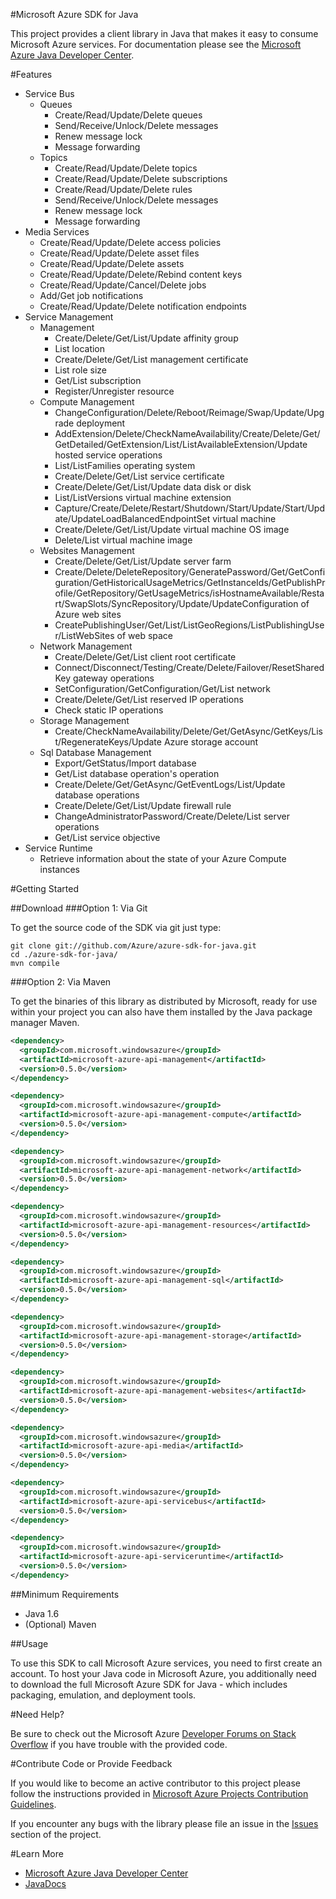 #Microsoft Azure SDK for Java

This project provides a client library in Java that makes it easy to consume Microsoft Azure services. For documentation please see the [Microsoft Azure Java Developer Center](http://azure.microsoft.com/en-us/develop/java/).

#Features


* Service Bus
    * Queues
        * Create/Read/Update/Delete queues
        * Send/Receive/Unlock/Delete messages
        * Renew message lock
        * Message forwarding
    * Topics
        * Create/Read/Update/Delete topics
        * Create/Read/Update/Delete subscriptions
        * Create/Read/Update/Delete rules
        * Send/Receive/Unlock/Delete messages
        * Renew message lock
        * Message forwarding
* Media Services
    * Create/Read/Update/Delete access policies
    * Create/Read/Update/Delete asset files
    * Create/Read/Update/Delete assets
    * Create/Read/Update/Delete/Rebind content keys
    * Create/Read/Update/Cancel/Delete jobs
    * Add/Get job notifications
    * Create/Read/Update/Delete notification endpoints
* Service Management
    * Management
      * Create/Delete/Get/List/Update affinity group
      * List location
      * Create/Delete/Get/List management certificate
      * List role size
      * Get/List subscription
      * Register/Unregister resource
    * Compute Management
      * ChangeConfiguration/Delete/Reboot/Reimage/Swap/Update/Upgrade deployment
      * AddExtension/Delete/CheckNameAvailability/Create/Delete/Get/GetDetailed/GetExtension/List/ListAvailableExtension/Update hosted service operations
      * List/ListFamilies operating system
      * Create/Delete/Get/List service certificate
      * Create/Delete/Get/List/Update data disk or disk
      * List/ListVersions virtual machine extension
      * Capture/Create/Delete/Restart/Shutdown/Start/Update/Start/Update/UpdateLoadBalancedEndpointSet virtual machine
      * Create/Delete/Get/List/Update virtual machine OS image
      * Delete/List virtual machine image
    * Websites Management
      * Create/Delete/Get/List/Update server farm
      * Create/Delete/DeleteRepository/GeneratePassword/Get/GetConfiguration/GetHistoricalUsageMetrics/GetInstanceIds/GetPublishProfile/GetRepository/GetUsageMetrics/isHostnameAvailable/Restart/SwapSlots/SyncRepository/Update/UpdateConfiguration of Azure web sites
      * CreatePublishingUser/Get/List/ListGeoRegions/ListPublishingUser/ListWebSites of web space
    * Network Management
      * Create/Delete/Get/List client root certificate
      * Connect/Disconnect/Testing/Create/Delete/Failover/ResetSharedKey gateway operations
      * SetConfiguration/GetConfiguration/Get/List network 
      * Create/Delete/Get/List reserved IP operations
      * Check static IP operations
    * Storage Management
      * Create/CheckNameAvailability/Delete/Get/GetAsync/GetKeys/List/RegenerateKeys/Update Azure storage account
    * Sql Database Management
      * Export/GetStatus/Import database 
      * Get/List database operation's operation
      * Create/Delete/Get/GetAsync/GetEventLogs/List/Update database operations
      * Create/Delete/Get/List/Update firewall rule
      * ChangeAdministratorPassword/Create/Delete/List server operations
      * Get/List service objective
* Service Runtime
    * Retrieve information about the state of your Azure Compute instances


#Getting Started

##Download
###Option 1: Via Git

To get the source code of the SDK via git just type:

    git clone git://github.com/Azure/azure-sdk-for-java.git
    cd ./azure-sdk-for-java/
    mvn compile

###Option 2: Via Maven

To get the binaries of this library as distributed by Microsoft, ready for use
within your project you can also have them installed by the Java package manager Maven.

```xml
<dependency>
  <groupId>com.microsoft.windowsazure</groupId>
  <artifactId>microsoft-azure-api-management</artifactId>
  <version>0.5.0</version>
</dependency>
```
```xml
<dependency>
  <groupId>com.microsoft.windowsazure</groupId>
  <artifactId>microsoft-azure-api-management-compute</artifactId>
  <version>0.5.0</version>
</dependency>
```
```xml
<dependency>
  <groupId>com.microsoft.windowsazure</groupId>
  <artifactId>microsoft-azure-api-management-network</artifactId>
  <version>0.5.0</version>
</dependency>
```
```xml
<dependency>
  <groupId>com.microsoft.windowsazure</groupId>
  <artifactId>microsoft-azure-api-management-resources</artifactId>
  <version>0.5.0</version>
</dependency>
```
```xml
<dependency>
  <groupId>com.microsoft.windowsazure</groupId>
  <artifactId>microsoft-azure-api-management-sql</artifactId>
  <version>0.5.0</version>
</dependency>
```
```xml
<dependency>
  <groupId>com.microsoft.windowsazure</groupId>
  <artifactId>microsoft-azure-api-management-storage</artifactId>
  <version>0.5.0</version>
</dependency>
```
```xml
<dependency>
  <groupId>com.microsoft.windowsazure</groupId>
  <artifactId>microsoft-azure-api-management-websites</artifactId>
  <version>0.5.0</version>
</dependency>
```
```xml
<dependency>
  <groupId>com.microsoft.windowsazure</groupId>
  <artifactId>microsoft-azure-api-media</artifactId>
  <version>0.5.0</version>
</dependency>
```
```xml
<dependency>
  <groupId>com.microsoft.windowsazure</groupId>
  <artifactId>microsoft-azure-api-servicebus</artifactId>
  <version>0.5.0</version>
</dependency>
```
```xml
<dependency>
  <groupId>com.microsoft.windowsazure</groupId>
  <artifactId>microsoft-azure-api-serviceruntime</artifactId>
  <version>0.5.0</version>
</dependency>
```

##Minimum Requirements

* Java 1.6
* (Optional) Maven


##Usage

To use this SDK to call Microsoft Azure services, you need to first create an
account.  To host your Java code in Microsoft Azure, you additionally need to download
the full Microsoft Azure SDK for Java - which includes packaging, emulation, and
deployment tools.


#Need Help?

Be sure to check out the Microsoft Azure [Developer Forums on Stack Overflow](http://go.microsoft.com/fwlink/?LinkId=234489) if you have trouble with the provided code.

#Contribute Code or Provide Feedback

If you would like to become an active contributor to this project please follow the instructions provided in [Microsoft Azure Projects Contribution Guidelines](http://azure.github.com/guidelines.html).

If you encounter any bugs with the library please file an issue in the [Issues](https://github.com/Azure/azure-sdk-for-java/issues) section of the project.

#Learn More

* [Microsoft Azure Java Developer Center](http://azure.microsoft.com/en-us/develop/java/)
* [JavaDocs](http://dl.windowsazure.com/javadoc/)

